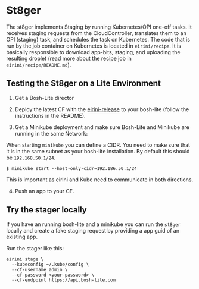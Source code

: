 # St8ger

The st8ger implements Staging by running Kubernetes/OPI one-off tasks. It receives staging requests from the CloudController, translates them to an OPI (staging) task, and schedules the task on Kubernetes. The code that is run by the job container on Kubernetes is located in `eirini/recipe`. It is basically responsible to download app-bits, staging, and uploading the resulting droplet (read more about the recipe job in `eirini/recipe/README.md`). 

## Testing the St8ger on a Lite Environment

1. Get a Bosh-Lite director 

2. Deploy the latest CF with the [eirini-release](https://github.com/cloudfoundry-incubator/eirini-release) to your bosh-lite (follow the instructions in the README).

3. Get a Minikube deployment and make sure Bosh-Lite and Minikube are running in the same Network:

  When starting `minikube` you can define a CIDR. You need to make sure that it is in the same subnet as your bosh-lite installation. By default this should be `192.168.50.1/24`. 

  `$ minikube start --host-only-cidr=192.186.50.1/24`

  This is important as eirini and Kube need to communicate in both directions.


4. Push an app to your CF. 


## Try the stager locally

If you have an running bosh-lite and a minikube you can run the `st8ger` locally and create a fake staging request by providing a app guid of an existing app.

Run the stager like this:

```
eirini stage \
  --kubeconfig ~/.kube/config \
  --cf-username admin \
  --cf-password <your-password> \ 
  --cf-endpoint https://api.bosh-lite.com
```

